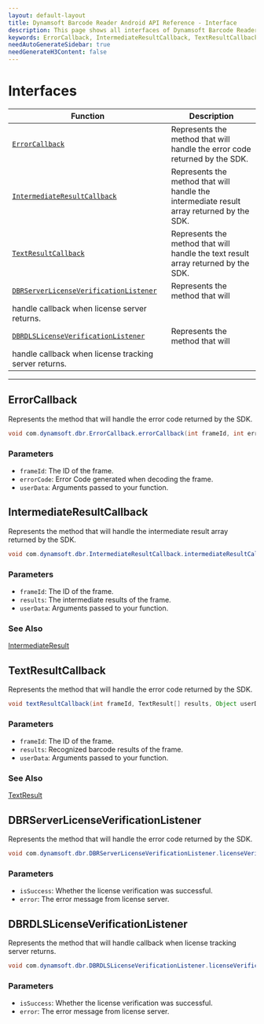 ```yaml
---
layout: default-layout
title: Dynamsoft Barcode Reader Android API Reference - Interface
description: This page shows all interfaces of Dynamsoft Barcode Reader for Android SDK.
keywords: ErrorCallback, IntermediateResultCallback, TextResultCallback, DBRServerLicenseVerificationListener, interface, api reference, android
needAutoGenerateSidebar: true
needGenerateH3Content: false
---
```


# Interfaces

  | Function | Description |
  |----------|-------------|
  | [`ErrorCallback`](#errorcallback) | Represents the method that will handle the error code returned by the SDK. |
  | [`IntermediateResultCallback`](#intermediateresultcallback) | Represents the method that will handle the intermediate result array returned by the SDK. |
  | [`TextResultCallback`](#textresultcallback) | Represents the method that will handle the text result array returned by the SDK. |
  | [`DBRServerLicenseVerificationListener`](#dbrserverlicenseverificationlistener) | Represents the method that will
   handle callback when license server returns. |
  | [`DBRDLSLicenseVerificationListener`](#dbrDLSLicenseVerificationListener) | Represents the method that will
   handle callback when license tracking server returns. |
  
---

## ErrorCallback

Represents the method that will handle the error code returned by the SDK.

```java
void com.dynamsoft.dbr.ErrorCallback.errorCallback(int frameId, int errorCode, Object userData)
```

### Parameters

- `frameId`: The ID of the frame.
- `errorCode`: Error Code generated when decoding the frame.
- `userData`: Arguments passed to your function.

## IntermediateResultCallback

Represents the method that will handle the intermediate result array returned by the SDK.

```java
void com.dynamsoft.dbr.IntermediateResultCallback.intermediateResultCallback(int frameId, IntermediateResult[] results, Object userData)
```

### Parameters

- `frameId`: The ID of the frame.  
- `results`: The intermediate results of the frame.
- `userData`: Arguments passed to your function.

### See Also

[IntermediateResult](auxiliary-IntermediateResult.md)

## TextResultCallback

Represents the method that will handle the error code returned by the SDK.

```java
void textResultCallback(int frameId, TextResult[] results, Object userData)
```

### Parameters

- `frameId`: The ID of the frame.  
- `results`: Recognized barcode results of the frame.
- `userData`: Arguments passed to your function.

### See Also

[TextResult](auxiliary-TextResult.md)

## DBRServerLicenseVerificationListener

Represents the method that will handle the error code returned by the SDK.

```java
void com.dynamsoft.dbr.DBRServerLicenseVerificationListener.licenseVerificationCallback (boolean isSuccess, Exception error)
```

### Parameters

- `isSuccess`: Whether the license verification was successful.
- `error`: The error message from license server.

## DBRDLSLicenseVerificationListener

Represents the method that will handle callback when license tracking server returns.

```java
void com.dynamsoft.dbr.DBRDLSLicenseVerificationListener.licenseVerificationCallback (boolean isSuccess, Exception error)
```

### Parameters

- `isSuccess`: Whether the license verification was successful.
- `error`: The error message from license server.
